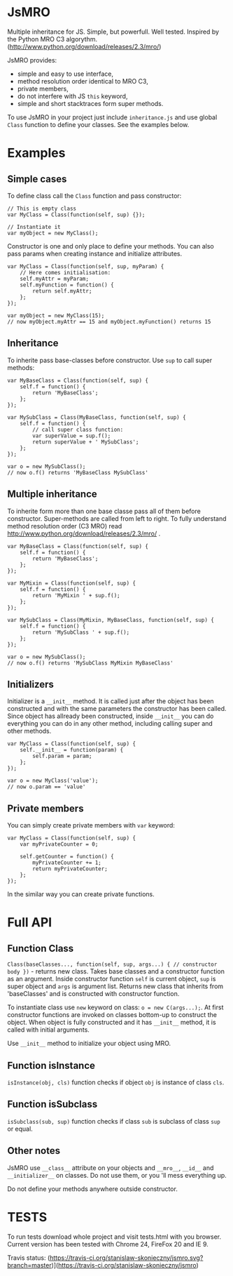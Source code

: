JsMRO
=====

Multiple inheritance for JS. Simple, but powerfull. Well tested.
Inspired by the Python MRO C3 algorythm. (http://www.python.org/download/releases/2.3/mro/)

JsMRO provides:
* simple and easy to use interface,
* method resolution order identical to MRO C3,
* private members,
* do not interfere with JS `this` keyword,
* simple and short stacktraces form super methods.

To use JsMRO in your project just include `inheritance.js` and use global `Class` function to define your classes.
See the examples below.


Examples
========

Simple cases
------------

To define class call the `Class` function and pass constructor:

    // This is empty class
    var MyClass = Class(function(self, sup) {});

    // Instantiate it
    var myObject = new MyClass();

Constructor is one and only place to define your methods.
You can also pass params when creating instance and initialize attributes.

    var MyClass = Class(function(self, sup, myParam) {
        // Here comes initialisation:
        self.myAttr = myParam;
        self.myFunction = function() {
            return self.myAttr;
        };
    });
    
    var myObject = new MyClass(15);
    // now myObject.myAttr == 15 and myObject.myFunction() returns 15

Inheritance
-----------

To inherite pass base-classes before constructor. Use `sup` to call super methods:

    var MyBaseClass = Class(function(self, sup) {
        self.f = function() {
            return 'MyBaseClass';
        };
    });

    var MySubClass = Class(MyBaseClass, function(self, sup) {
        self.f = function() {
            // call super class function:
            var superValue = sup.f();
            return superValue + ' MySubClass';
        };
    });
    
    var o = new MySubClass();
    // now o.f() returns 'MyBaseClass MySubClass'

Multiple inheritance
--------------------

To inherite form more than one base classe pass all of them before constructor.
Super-methods are called from left to right. 
To fully understand method resolution order (C3 MRO) read http://www.python.org/download/releases/2.3/mro/ .

    var MyBaseClass = Class(function(self, sup) {
        self.f = function() {
            return 'MyBaseClass';
        };
    });

    var MyMixin = Class(function(self, sup) {
        self.f = function() {
            return 'MyMixin ' + sup.f();
        };
    });

    var MySubClass = Class(MyMixin, MyBaseClass, function(self, sup) {
        self.f = function() {
            return 'MySubClass ' + sup.f();
        };
    });

    var o = new MySubClass();
    // now o.f() returns 'MySubClass MyMixin MyBaseClass'

Initializers
------------

Initializer is a `__init__` method. 
It is called just after the object has been constructed and with the same parameters the constructor has been called. 
Since object has allready been constructed, inside `__init__` you can do everything you can do in any other method,
including calling super and other methods. 

    var MyClass = Class(function(self, sup) {
        self.__init__ = function(param) {
            self.param = param;
        };
    });

    var o = new MyClass('value');
    // now o.param == 'value'

Private members
---------------

You can simply create private members with `var` keyword:

    var MyClass = Class(function(self, sup) {
        var myPrivateCounter = 0;
        
        self.getCounter = function() {
            myPrivateCounter += 1;
            return myPrivateCounter;
        };
    });

In the similar way you can create private functions.


Full API
========

Function Class
--------------

`Class(baseClasses..., function(self, sup, args...) { // constructor body })` - returns new class.
Takes base classes and a constructor function as an argument. 
Inside constructor function `self` is current object, `sup` is super object and `args` is argument list.
Returns new class that inherits from 'baseClasses' and is constructed with constructor function.

To instantiate class use `new` keyword on class: `o = new C(args...);`.
At first constructor functions are invoked on classes bottom-up to construct the object.
When object is fully constructed and it has `__init__` method, it is called with initial arguments. 

Use `__init__` method to initialize your object using MRO.

Function isInstance
-------------------

`isInstance(obj, cls)` function checks if object `obj` is instance of class `cls`. 

Function isSubclass
-------------------

`isSubclass(sub, sup)` function checks if class `sub` is subclass of class `sup` or equal. 

Other notes
-----------

JsMRO use `__class__` attribute on your objects and `__mro__`, `__id__` and `__initializer__` on classes.
Do not use them, or you 'll mess everything up. 

Do not define your methods anywhere outside constructor.


TESTS
=====

To run tests download whole project and visit tests.html with you browser.
Current version has been tested with Chrome 24, FireFox 20 and IE 9.

Travis status: (https://travis-ci.org/stanislaw-skonieczny/jsmro.svg?branch=master)](https://travis-ci.org/stanislaw-skonieczny/jsmro)

